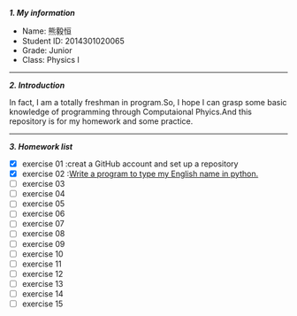 ***1. My information***
 
 - Name: 熊毅恒
 - Student ID: 2014301020065
 - Grade: Junior 
 - Class: Physics I

----------
***2. Introduction***

In fact, I am a totally freshman in program.So, I hope I can grasp some basic knowledge of programming through Computaional Phyics.And this repository is for my homework and some practice.



----------


***3. Homework list***

- [x] exercise 01 :creat a GitHub account and set up a repository
- [X] exercise 02 :[Write a program to type my English name in python.](https://www.zybuluo.com/bigeorge/note/504461)
- [ ] exercise 03
- [ ] exercise 04
- [ ] exercise 05
- [ ] exercise 06
- [ ] exercise 07
- [ ] exercise 08
- [ ] exercise 09
- [ ] exercise 10
- [ ] exercise 11
- [ ] exercise 12
- [ ] exercise 13
- [ ] exercise 14
- [ ] exercise 15
